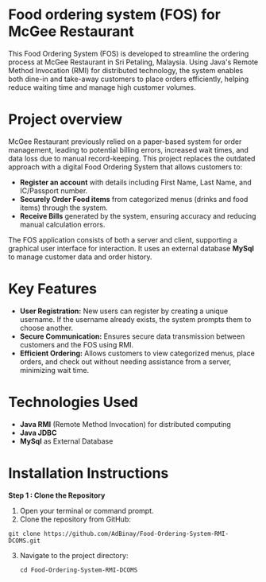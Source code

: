 # Food ordering system (FOS) for McGee Restaurant

This Food Ordering System (FOS) is developed to streamline the ordering process at McGee Restaurant in Sri Petaling, Malaysia. 
Using Java's Remote Method Invocation (RMI) for distributed technology, the system enables both dine-in and take-away customers to place orders efficiently, helping reduce waiting time and manage high customer volumes.

# Project overview

McGee Restaurant previously relied on a paper-based system for order management, leading to potential billing errors, increased wait times, and data loss due to manual record-keeping. This project replaces the outdated approach with a digital Food Ordering System that allows customers to:

* **Register an account** with details including First Name, Last Name, and IC/Passport number.
* **Securely Order Food items** from categorized menus (drinks and food items) through the system.
* **Receive Bills** generated by the system, ensuring accuracy and reducing manual calculation errors.

The FOS application consists of both a server and client, supporting a graphical user interface for interaction. It uses an external database **MySql** to manage customer data and order history.

# Key Features

* **User Registration:** New users can register by creating a unique username. If the username already exists, the system prompts them to choose another.
* **Secure Communication:** Ensures secure data transmission between customers and the FOS using RMI.
* **Efficient Ordering:** Allows customers to view categorized menus, place orders, and check out without needing assistance from a server, minimizing wait time.

# Technologies Used
* **Java RMI** (Remote Method Invocation) for distributed computing
* **Java JDBC**
* **MySql** as External Database

# Installation Instructions
**Step 1 : Clone the Repository**

 1. Open your terminal or command prompt.
 2. Clone the repository from GitHub: 
   ```
   git clone https://github.com/AdBinay/Food-Ordering-System-RMI-DCOMS.git
   ```
 3. Navigate to the project directory:
    ```
    cd Food-Ordering-System-RMI-DCOMS
    ```
